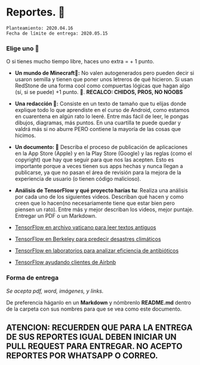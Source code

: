 # Reportes. 🍎

```
Planteamiento: 2020.04.16
Fecha de límite de entrega: 2020.05.15
```

### Elige uno 🥞

O si tienes mucho tiempo libre, haces uno extra = + 1 punto. 

- **Un mundo de Minecraft🐢:** No valen autogenerados pero pueden decir si usaron semilla y tienen que poner unos letreros de qué hicieron. Si usan RedStone de una forma cool como compuertas lógicas que hagan algo (sí, si se puede) +1 punto. 🔺. **RECALCO: CHIDOS, PROS, NO NOOBS**

- **Una redacción 📝:** Consiste en un texto de tamaño que tu elijas donde explique todo lo que aprendiste en el curso de Android, como estamos en cuarentena en algún rato lo leeré. Entre más fácil de leer, le pongas dibujos, diagramas, más puntos. En una cuartilla te puede quedar y valdrá más si no aburre PERO contiene la mayoría de las cosas que hicimos. 

- **Un documento: 🍦** Describa el proceso de publicación de aplicaciones en la App Store (Apple) y en la Play Store (Google) y las reglas (como el copyright) que hay que seguir para que nos las acepten. Esto es importante porque a veces tienen sus apps hechas y nunca llegan a publicarse, ya que no pasan el área de revisión para la mejora de la experiencia de usuario (o tienen código malicioso).

- **Análisis de TensorFlow y qué proyecto harías tu**: Realiza una análisis por cada uno de los siguientes videos. Describan qué hacen y  como creen que lo hacen(no necesariamente tiene que estar bien pero piensen un rato). Entre más y mejor describan los videos, mejor puntaje. Entregar un PDF o un Markdown.

- [TensorFlow en archivo vaticano para leer textos antiguos](https://www.youtube.com/watch?v=v-FgOACRgfs&t=37s)

- [TensorFlow en Berkeley para predecir desastres climáticos](https://www.youtube.com/watch?v=p45kQklIsd4&t=8s)

- [TensorFlow en laboratorios para analizar eficiencia de antibióticos](https://www.youtube.com/watch?v=DubGH74k34k&feature=emb_logo)

- [TensorFlow ayudando clientes de Airbnb ](https://www.youtube.com/watch?v=tPb2u9kwh2w)

### Forma de entrega
*Se acepta pdf, word, imágenes, y links.*

De preferencia háganlo en un **Markdown** y nómbrenlo **README.md** dentro de la carpeta con sus nombres para que se vea como este documento.

## ATENCION: RECUERDEN QUE PARA LA ENTREGA DE SUS REPORTES IGUAL DEBEN INICIAR UN PULL REQUEST PARA ENTREGAR. NO ACEPTO REPORTES POR WHATSAPP O CORREO.
